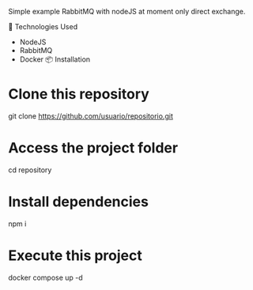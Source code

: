 Simple example RabbitMQ with nodeJS at moment only direct exchange.  

🚀 Technologies Used
 - NodeJS
 - RabbitMQ
 - Docker
📦 Installation
# Clone this repository
git clone https://github.com/usuario/repositorio.git

# Access the project folder
cd repository

# Install dependencies
npm i

# Execute this project
docker compose up -d 

